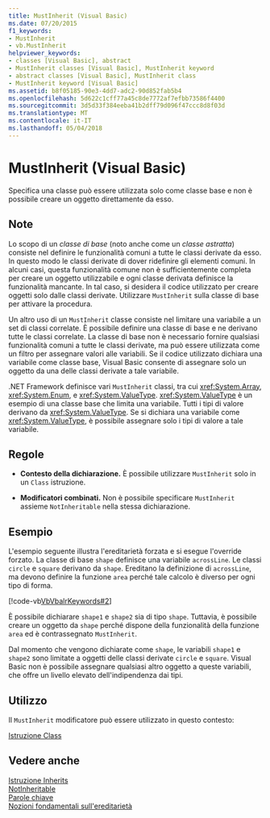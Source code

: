 ```yaml
---
title: MustInherit (Visual Basic)
ms.date: 07/20/2015
f1_keywords:
- MustInherit
- vb.MustInherit
helpviewer_keywords:
- classes [Visual Basic], abstract
- MustInherit classes [Visual Basic], MustInherit keyword
- abstract classes [Visual Basic], MustInherit class
- MustInherit keyword [Visual Basic]
ms.assetid: b8f05185-90e3-4dd7-adc2-90d852fab5b4
ms.openlocfilehash: 5d622c1cff77a45c8de7772af7efbb73586f4400
ms.sourcegitcommit: 3d5d33f384eeba41b2dff79d096f47ccc8d8f03d
ms.translationtype: MT
ms.contentlocale: it-IT
ms.lasthandoff: 05/04/2018
---
```

# <a name="mustinherit-visual-basic"></a>MustInherit (Visual Basic)
Specifica una classe può essere utilizzata solo come classe base e non è possibile creare un oggetto direttamente da esso.  
  
## <a name="remarks"></a>Note  
 Lo scopo di un *classe di base* (noto anche come un *classe astratta*) consiste nel definire le funzionalità comuni a tutte le classi derivate da esso. In questo modo le classi derivate di dover ridefinire gli elementi comuni. In alcuni casi, questa funzionalità comune non è sufficientemente completa per creare un oggetto utilizzabile e ogni classe derivata definisce la funzionalità mancante. In tal caso, si desidera il codice utilizzato per creare oggetti solo dalle classi derivate. Utilizzare `MustInherit` sulla classe di base per attivare la procedura.  
  
 Un altro uso di un `MustInherit` classe consiste nel limitare una variabile a un set di classi correlate. È possibile definire una classe di base e ne derivano tutte le classi correlate. La classe di base non è necessario fornire qualsiasi funzionalità comuni a tutte le classi derivate, ma può essere utilizzata come un filtro per assegnare valori alle variabili. Se il codice utilizzato dichiara una variabile come classe base, Visual Basic consente di assegnare solo un oggetto da una delle classi derivate a tale variabile.  
  
 .NET Framework definisce vari `MustInherit` classi, tra cui <xref:System.Array>, <xref:System.Enum>, e <xref:System.ValueType>. <xref:System.ValueType> è un esempio di una classe base che limita una variabile. Tutti i tipi di valore derivano da <xref:System.ValueType>. Se si dichiara una variabile come <xref:System.ValueType>, è possibile assegnare solo i tipi di valore a tale variabile.  
  
## <a name="rules"></a>Regole  
  
-   **Contesto della dichiarazione.** È possibile utilizzare `MustInherit` solo in un `Class` istruzione.  
  
-   **Modificatori combinati.** Non è possibile specificare `MustInherit` assieme `NotInheritable` nella stessa dichiarazione.  
  
## <a name="example"></a>Esempio  
 L'esempio seguente illustra l'ereditarietà forzata e si esegue l'override forzato. La classe di base `shape` definisce una variabile `acrossLine`. Le classi `circle` e `square` derivano da `shape`. Ereditano la definizione di `acrossLine`, ma devono definire la funzione `area` perché tale calcolo è diverso per ogni tipo di forma.  
  
 [!code-vb[VbVbalrKeywords#2](../../../visual-basic/language-reference/codesnippet/VisualBasic/mustinherit_1.vb)]  
  
 È possibile dichiarare `shape1` e `shape2` sia di tipo `shape`. Tuttavia, è possibile creare un oggetto da `shape` perché dispone della funzionalità della funzione `area` ed è contrassegnato `MustInherit`.  
  
 Dal momento che vengono dichiarate come `shape`, le variabili `shape1` e `shape2` sono limitate a oggetti delle classi derivate `circle` e `square`. Visual Basic non è possibile assegnare qualsiasi altro oggetto a queste variabili, che offre un livello elevato dell'indipendenza dai tipi.  
  
## <a name="usage"></a>Utilizzo  
 Il `MustInherit` modificatore può essere utilizzato in questo contesto:  
  
 [Istruzione Class](../../../visual-basic/language-reference/statements/class-statement.md)  
  
## <a name="see-also"></a>Vedere anche  
 [Istruzione Inherits](../../../visual-basic/language-reference/statements/inherits-statement.md)  
 [NotInheritable](../../../visual-basic/language-reference/modifiers/notinheritable.md)  
 [Parole chiave](../../../visual-basic/language-reference/keywords/index.md)  
 [Nozioni fondamentali sull'ereditarietà](../../../visual-basic/programming-guide/language-features/objects-and-classes/inheritance-basics.md)
